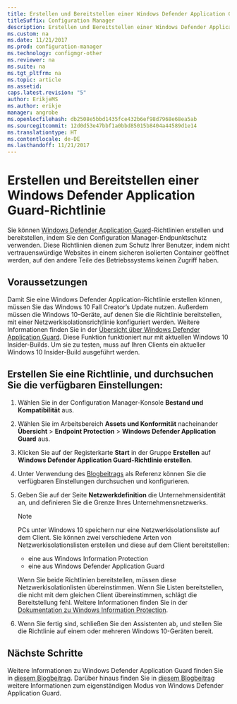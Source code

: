 ```yaml
---
title: Erstellen und Bereitstellen einer Windows Defender Application Guard-Richtlinie
titleSuffix: Configuration Manager
description: Erstellen und Bereitstellen einer Windows Defender Application Guard-Richtlinie.
ms.custom: na
ms.date: 11/21/2017
ms.prod: configuration-manager
ms.technology: configmgr-other
ms.reviewer: na
ms.suite: na
ms.tgt_pltfrm: na
ms.topic: article
ms.assetid: 
caps.latest.revision: "5"
author: ErikjeMS
ms.author: erikje
manager: angrobe
ms.openlocfilehash: db2508e5bbd1435fce432b6ef98d7968e68ea5ab
ms.sourcegitcommit: 12d0d53e47bbf1a0bbd85015b8404a44589d1e14
ms.translationtype: HT
ms.contentlocale: de-DE
ms.lasthandoff: 11/21/2017
---
```

# <a name="create-and-deploy-windows-defender-application-guard-policy----1351960---"></a>Erstellen und Bereitstellen einer Windows Defender Application Guard-Richtlinie <!-- 1351960 -->

Sie können [Windows Defender Application Guard](https://docs.microsoft.com/windows/threat-protection/windows-defender-application-guard/wd-app-guard-overview)-Richtlinien erstellen und bereitstellen, indem Sie den Configuration Manager-Endpunktschutz verwenden. Diese Richtlinien dienen zum Schutz Ihrer Benutzer, indem nicht vertrauenswürdige Websites in einem sicheren isolierten Container geöffnet werden, auf den andere Teile des Betriebssystems keinen Zugriff haben.

## <a name="prerequisites"></a>Voraussetzungen

Damit Sie eine Windows Defender Application-Richtlinie erstellen können, müssen Sie das Windows 10 Fall Creator’s Update nutzen. Außerdem müssen die Windows 10-Geräte, auf denen Sie die Richtlinie bereitstellen, mit einer Netzwerkisolationsrichtlinie konfiguriert werden. Weitere Informationen finden Sie in der [Übersicht über Windows Defender Application Guard](https://docs.microsoft.com/en-us/windows/threat-protection/windows-defender-application-guard/wd-app-guard-overview). Diese Funktion funktioniert nur mit aktuellen Windows 10 Insider-Builds. Um sie zu testen, muss auf Ihren Clients ein aktueller Windows 10 Insider-Build ausgeführt werden.


## <a name="create-a-policy-and-to-browse-the-available-settings"></a>Erstellen Sie eine Richtlinie, und durchsuchen Sie die verfügbaren Einstellungen:

1. Wählen Sie in der Configuration Manager-Konsole **Bestand und Kompatibilität** aus.
2. Wählen Sie im Arbeitsbereich **Assets und Konformität** nacheinander **Übersicht** > **Endpoint Protection** > **Windows Defender Application Guard** aus.
3. Klicken Sie auf der Registerkarte **Start** in der Gruppe **Erstellen** auf **Windows Defender Application Guard-Richtlinie erstellen**.
4. Unter Verwendung des [Blogbeitrags](https://blogs.windows.com/msedgedev/2016/09/27/application-guard-microsoft-edge/#BmJGKPfSjHHzsMmI.97) als Referenz können Sie die verfügbaren Einstellungen durchsuchen und konfigurieren.
5. Geben Sie auf der Seite **Netzwerkdefinition** die Unternehmensidentität an, und definieren Sie die Grenze Ihres Unternehmensnetzwerks.

    > [!NOTE]
    > PCs unter Windows 10 speichern nur eine Netzwerkisolationsliste auf dem Client. Sie können zwei verschiedene Arten von Netzwerkisolationslisten erstellen und diese auf dem Client bereitstellen:
    >
    >  - eine aus Windows Information Protection
    >  - eine aus Windows Defender Application Guard
    >
    > Wenn Sie beide Richtlinien bereitstellen, müssen diese Netzwerkisolationlisten übereinstimmen. Wenn Sie Listen bereitstellen, die nicht mit dem gleichen Client übereinstimmen, schlägt die Bereitstellung fehl. Weitere Informationen finden Sie in der [Dokumentation zu Windows Information Protection](https://docs.microsoft.com/windows/threat-protection/windows-information-protection/create-wip-policy-using-sccm).
    > 
    > 

6. Wenn Sie fertig sind, schließen Sie den Assistenten ab, und stellen Sie die Richtlinie auf einem oder mehreren Windows 10-Geräten bereit.

## <a name="next-steps"></a>Nächste Schritte
Weitere Informationen zu Windows Defender Application Guard finden Sie in [diesem Blogbeitrag](https://blogs.windows.com/msedgedev/2016/09/27/application-guard-microsoft-edge/#BmJGKPfSjHHzsMmI.97). Darüber hinaus finden Sie in [diesem Blogbeitrag](https://techcommunity.microsoft.com/t5/Windows-Insider-Program/Windows-Defender-Application-Guard-Standalone-mode/td-p/66903) weitere Informationen zum eigenständigen Modus von Windows Defender Application Guard.
